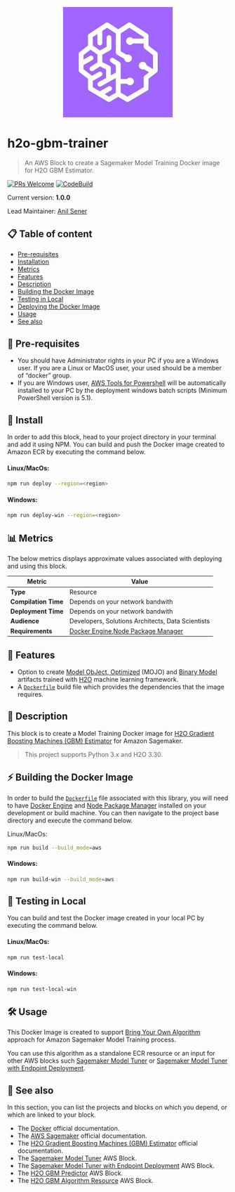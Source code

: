 <p align="center">
  <img width="250" src="assets/icon.jpg" />
</p>

# h2o-gbm-trainer
> An AWS Block to create a Sagemaker Model Training Docker image for H2O GBM Estimator.

[![PRs Welcome](https://img.shields.io/badge/PRs-welcome-brightgreen.svg?style=flat-square)](contributing.md)
[![CodeBuild](https://s3-us-west-2.amazonaws.com/codefactory-us-west-2-prod-default-build-badges/passing.svg)](https://s3-us-west-2.amazonaws.com/codefactory-us-west-2-prod-default-build-badges/passing.svg)

Current version: **1.0.0**

Lead Maintainer: [Anil Sener](mailto:senera@amazon.com)

## 📋 Table of content

 - [Pre-requisites](#-pre-requisites)
 - [Installation](#-install)
 - [Metrics](#-metrics)
 - [Features](#-features)
 - [Description](#-description)
 - [Building the Docker Image](#-building-the-docker-image)
 - [Testing in Local](#-testing-in-local)
 - [Deploying the Docker Image](#-deploying-the-docker-image)
 - [Usage](#-usage)
 - [See also](#-see-also)

## 🎒 Pre-requisites

 - You should have Administrator rights in your PC if you are a Windows user. If you are a Linux or MacOS user, your used should be a member of “docker” group.
 - If you are Windows user, [AWS Tools for Powershell](https://docs.aws.amazon.com/powershell/latest/userguide/pstools-getting-set-up-windows.html) will be automatically installed to your PC by the deployment windows batch scripts (Minimum PowerShell version is 5.1).

## 🚀 Install

In order to add this block, head to your project directory in your terminal and add it using NPM.
You can build and push the Docker image created to Amazon ECR by executing the command below.

#### Linux/MacOs:

```sh
npm run deploy --region=<region>
```

#### Windows:

```sh
npm run deploy-win --region=<region>
```


## 📊 Metrics

The below metrics displays approximate values associated with deploying and using this block.

Metric | Value
------ | ------
**Type** | Resource
**Compilation Time** | Depends on your network bandwith
**Deployment Time** | Depends on your network bandwith
**Audience** | Developers, Solutions Architects, Data Scientists
**Requirements** | [Docker Engine](https://docs.docker.com/engine/install/),[Node Package Manager](https://www.npmjs.com/get-npm)

## 🔖 Features

 - Option to create [Model ObJect, Optimized](https://www.h2o.ai/community/glossary/model-object-optimized-mojo) (MOJO) and [Binary Model](https://docs.h2o.ai/h2o/latest-stable/h2o-docs/save-and-load-model.html#binary-models) artifacts trained with [H2O](https://www.h2o.ai/) machine learning framework.
 - A [`Dockerfile`](./Dockerfile) build file which provides the dependencies that the image requires.

## 🔰 Description

This block is to create a Model Training Docker image for [H2O Gradient Boosting Machines (GBM) Estimator](https://www.google.com/url?sa=t&rct=j&q=&esrc=s&source=web&cd=&cad=rja&uact=8&ved=2ahUKEwiHhOn5l4nrAhViTRUIHT51BjsQFjAAegQIARAC&url=https%3A%2F%2Fdocs.h2o.ai%2Fh2o%2Flatest-stable%2Fh2o-docs%2Fdata-science%2Fgbm.html&usg=AOvVaw1kTu8JkgeTw_lasTS927vl) for Amazon Sagemaker.

> This project supports Python 3.x and H2O 3.30.

## ⚡️ Building the Docker Image

In order to build the [`Dockerfile`](./Dockerfile) file associated with this library, you will need to have [Docker Engine](https://docs.docker.com/engine/install/) and [Node Package Manager](https://www.npmjs.com/get-npm) installed on your development or build machine. You can then navigate to the project base directory and execute the command below.

Linux/MacOs:

```sh
npm run build --build_mode=aws
```

#### Windows:

```sh
npm run build-win --build_mode=aws
```


## 🔖 Testing in Local

You can build and test the Docker image created in your local PC by executing the command below.

#### Linux/MacOs:

```sh
npm run test-local
```

#### Windows:

```sh
npm run test-local-win
```


## 🛠 Usage

This Docker Image is created to support [Bring Your Own Algorithm](https://docs.aws.amazon.com/sagemaker/latest/dg/your-algorithms.html) approach for Amazon Sagemaker Model Training process. 

You can use this algorithm as a standalone ECR resource or an input for other AWS blocks such [Sagemaker Model Tuner](https://github.com/aws-samples/amazon-sagemaker-h2o-blog/tree/master/sagemaker-model-tuner) or [Sagemaker Model Tuner with Endpoint Deployment](https://github.com/aws-samples/amazon-sagemaker-h2o-blog/tree/master/sagemaker-model-tuner-with-endpoint-deployment).

## 👀 See also

In this section, you can list the projects and blocks on which you depend, or which are linked to your block.

 - The [Docker](https://docs.docker.com/) official documentation.
 - The [AWS Sagemaker](https://docs.aws.amazon.com/sagemaker/latest/dg/whatis.html) official documentation.
 - The [H2O Gradient Boosting Machines (GBM) Estimator](https://www.google.com/url?sa=t&rct=j&q=&esrc=s&source=web&cd=&cad=rja&uact=8&ved=2ahUKEwiHhOn5l4nrAhViTRUIHT51BjsQFjAAegQIARAC&url=https%3A%2F%2Fdocs.h2o.ai%2Fh2o%2Flatest-stable%2Fh2o-docs%2Fdata-science%2Fgbm.html&usg=AOvVaw1kTu8JkgeTw_lasTS927vl) official documentation.
 - The [Sagemaker Model Tuner](https://github.com/aws-samples/amazon-sagemaker-h2o-blog/tree/master/sagemaker-model-tuner) AWS Block.
 - The [Sagemaker Model Tuner with Endpoint Deployment](https://github.com/aws-samples/amazon-sagemaker-h2o-blog/tree/master/sagemaker-model-tuner-with-endpoint-deployment) AWS Block.
 - The [H2O GBM Predictor](https://github.com/aws-samples/amazon-sagemaker-h2o-blog/tree/master/h2o-gbm-predictor) AWS Block.
 - The [H2O GBM Algorithm Resource](https://github.com/aws-samples/amazon-sagemaker-h2o-blog/tree/master/h2o-gbm-algorithm-resource) AWS Block.